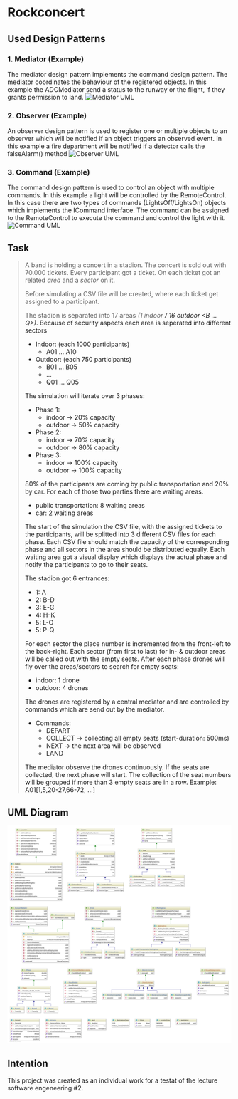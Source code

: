  # Rockconcert
 ## Used Design Patterns
 ### 1. Mediator (Example)
 The mediator design pattern implements the command design pattern. The mediator coordinates the behaviour of the registered objects. In this example the ADCMediator send a status to the runway or the flight, if they grants permission to land.
 ![Mediator UML](https://i.imgur.com/gN7Fp38.png)
 
 ### 2. Observer  (Example)
 An observer design pattern is used to register one or multiple objects to an observer which will be notified if an object triggers an observed event. In this example a fire department will be notified if a detector calls the falseAlarm() method
 ![Observer UML](https://i.imgur.com/kklq8PH.png)
 
 ### 3. Command  (Example)
 The command design pattern is used to control an object with multiple commands. In this example a light will be controlled by the RemoteControl. In this case there are two types of commands (LightsOff/LightsOn) objects which implements the ICommand interface. The command can be assigned to the RemoteControl to execute the command and control the light with it.
 ![Command UML](https://i.imgur.com/ARciRX8.png)
 
 
 ## Task
 
 > A band is holding a concert in a stadion. The concert is sold out with 70.000 tickets.
 > Every participant got a ticket. On each ticket got an related *area* and a *sector* on it.
 >
 > Before simulating a CSV file will be created, where each ticket get assigned to a participant.
 >
 > The stadion is separated into 17 areas *(1 indoor <A>/ 16 outdoor <B ... Q>)*.
 > Because of security aspects each area is seperated into different sectors
 > * Indoor: (each 1000 participants) 
 >   * A01 ... A10
 > * Outdoor: (each 750 participants)
 >   * B01 ... B05
 >   * ...
 >   * Q01 ... Q05
 >
 >  The simulation will iterate over 3 phases:
 >  * Phase 1:
 >	  * indoor -> 20% capacity
 >	  * outdoor -> 50% capacity
 >  * Phase 2:
 >	  * indoor -> 70% capacity
 >	  * outdoor -> 80% capacity
 >  * Phase 3:
 >	  * indoor -> 100% capacity
 >	  * outdoor -> 100% capacity
 >
 > 80% of the participants are coming by public transportation and 20% by car.
 > For each of those two parties there are waiting areas.
 >  * public transportation: 8 waiting areas
 >  * car: 2 waiting areas
 >
 > The start of the simulation the CSV file, with the assigned tickets to the participants, will be splitted into 3 different CSV files for each phase.
 > Each CSV file should match the capacity of the corresponding phase and all sectors in the area should be distributed equally. Each waiting area got a visual display which displays the actual phase and notify the participants to go to their seats.
 >
 > The stadion got 6 entrances:
 > * 1: A
 > * 2: B-D
 > * 3: E-G
 > * 4: H-K
 > * 5: L-O
 > * 5: P-Q
 >
 > For each sector the place number is incremented from the front-left to the back-right.
 > Each sector (from first to last) for in- & outdoor areas will be called out with the empty seats.
 > After each phase drones will fly over the areas/sectors to search for empty seats:
 > * indoor: 1 drone
 > * outdoor: 4 drones
 >
 > The drones are registered by a central mediator and are controlled by commands which are send out by the mediator.
 > * Commands: 
 >   * DEPART
 >   * COLLECT -> collecting all empty seats (start-duration: 500ms)
 >   * NEXT -> the next area will be observed
 >   * LAND
 >
 > The mediator observe the drones continuously. If the seats are collected, the next phase will start.
 > The collection of the seat numbers will be grouped if more than 3 empty seats are in a row.
 > Example: A01[1,5,20-27,66-72, ...]
 
  ## UML Diagram
  ![UML Diagram RockConcert](uml/diagram.svg)
  
  ## Intention
  This project was created as an individual work for a testat of the lecture software engeneering #2.

